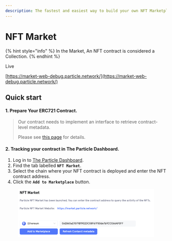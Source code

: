 ```yaml
---
description: The fastest and easiest way to build your own NFT Marketplace without limits
---
```


# NFT Market

{% hint style="info" %}
In the Market, An NFT contract is considered a Collection.
{% endhint %}

Live

[https://market-web-debug.particle.network/](https://market-web-debug.particle.network/)

## Quick start

#### 1. Prepare Your ERC721 Contract.

> Our contract needs to implement an interface to retrieve contract-level metadata.
>
> Please see [this page](configure-your-contract.md) for details.

#### 2. Tracking your contract in The Particle Dashboard.

1. Log in to [The Particle Dashboard](https://dashboard.particle.network/).
2. Find the tab labelled **`NFT Market`**.
3. Select the chain where your NFT contract is deployed and enter the NFT contract address.
4. Click the **`Add to Marketplace`** button.

<figure><img src="../.gitbook/assets/a&#x27;a&#x27;a.png" alt=""><figcaption></figcaption></figure>
